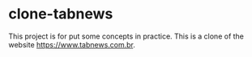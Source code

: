# clone-tabnews

This project is for put some concepts in practice. This is a clone of the website https://www.tabnews.com.br.
